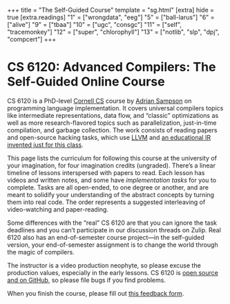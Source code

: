 +++
title = "The Self-Guided Course"
template = "sg.html"
[extra]
hide = true
[extra.readings]
"1" = ["wrongdata", "eeg"]
"5" = ["ball-larus"]
"6" = ["alive"]
"9" = ["tbaa"]
"10" = ["ugc", "consgc"]
"11" = ["self", "tracemonkey"]
"12" = ["super", "chlorophyll"]
"13" = ["notlib", "slp", "dpj", "compcert"]
+++
# CS 6120: Advanced Compilers: The Self-Guided Online Course

CS 6120 is a PhD-level [Cornell CS][cs] course by [Adrian Sampson][adrian] on programming language implementation.
It covers universal compilers topics like intermediate representations, data flow, and “classic” optimizations as well as more research-flavored topics such as parallelization, just-in-time compilation, and garbage collection.
The work consists of reading papers and open-source hacking tasks, which use [LLVM][] and [an educational IR invented just for this class][bril].

This page lists the curriculum for following this course at the university of your imagination, for four imagination credits (ungraded).
There’s a linear timeline of lessons interspersed with papers to read.
Each lesson has videos and written notes, and some have *implementation tasks* for you to complete.
Tasks are all open-ended, to one degree or another, and are meant to solidify your understanding of the abstract concepts by turning them into real code.
The order represents a suggested interleaving of video-watching and paper-reading.

Some differences with the “real” CS 6120 are that you can ignore the task deadlines and you can’t participate in our discussion threads on Zulip.
Real 6120 also has an end-of-semester course project—in the self-guided version, your end-of-semester assignment is to change the world through the magic of compilers.

The instructor is a video production neophyte, so please excuse the production values, especially in the early lessons.
CS 6120 is [open source and on GitHub][gh], so please file bugs if you find problems.

When you finish the course, please fill out [this feedback form][form].

[gh]: https://github.com/sampsyo/cs6120
[cs]: https://www.cs.cornell.edu/
[adrian]: https://www.cs.cornell.edu/~asampson/
[bril]: https://capra.cs.cornell.edu/bril/
[llvm]: https://llvm.org/
[form]: https://forms.gle/GuRiMa728DUvTbZQ7
